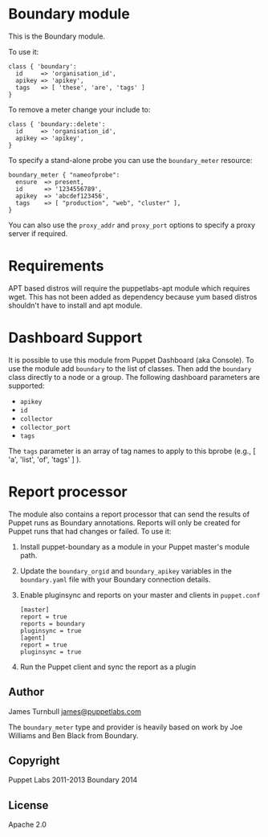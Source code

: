 Boundary module
=

This is the Boundary module.

To use it:

    class { 'boundary':
      id     => 'organisation_id',
      apikey => 'apikey',
      tags   => [ 'these', 'are', 'tags' ]
    } 

To remove a meter change your include to:

    class { 'boundary::delete':
      id     => 'organisation_id',
      apikey => 'apikey',
    }

To specify a stand-alone probe you can use the `boundary_meter` resource:

    boundary_meter { "nameofprobe":
      ensure  => present,
      id      => '1234556789',
      apikey  => 'abcdef123456',
      tags    => [ "production", "web", "cluster" ],
    }

You can also use the `proxy_addr` and `proxy_port` options to specify a
proxy server if required.

Requirements
==

APT based distros will require the puppetlabs-apt module which requires wget. This
has not been added as dependency because yum based distros shouldn't have to install
and apt module.

Dashboard Support
==

It is possible to use this module from Puppet Dashboard (aka Console). To use
the module add `boundary` to the list of classes. Then add the `boundary`
class directly to a node or a group. The following dashboard parameters are
supported:

- `apikey`
- `id`
- `collector`
- `collector_port`
- `tags`

The `tags` parameter is an array of tag names to apply to this bprobe
(e.g., [ 'a', 'list', 'of', 'tags' ] ). 

Report processor
==

The module also contains a report processor that can send the results of
Puppet runs as Boundary annotations. Reports will only be created for
Puppet runs that had changes or failed. To use it:

1.  Install puppet-boundary as a module in your Puppet master's module
    path.

2.  Update the `boundary_orgid` and `boundary_apikey` variables in the `boundary.yaml`
    file with your Boundary connection details.

3.  Enable pluginsync and reports on your master and clients in `puppet.conf`

        [master]
        report = true
        reports = boundary
        pluginsync = true
        [agent]
        report = true
        pluginsync = true

4.  Run the Puppet client and sync the report as a plugin

Author
---

James Turnbull <james@puppetlabs.com>

The `boundary_meter` type and provider is heavily based on work by Joe Williams and Ben Black from Boundary.

Copyright
---

Puppet Labs 2011-2013
Boundary 2014

License
---

Apache 2.0


